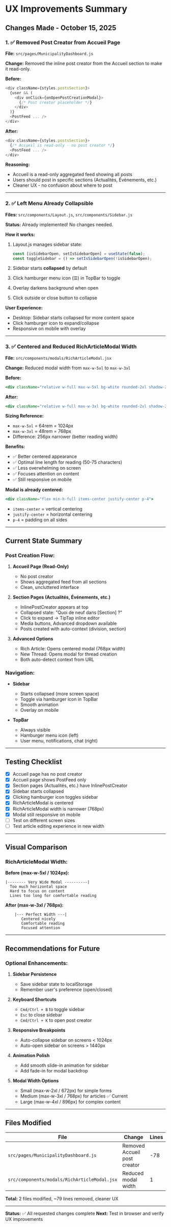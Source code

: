 # UX Improvements Summary

## Changes Made - October 15, 2025

### 1. ✅ Removed Post Creator from Accueil Page
**File:** `src/pages/MunicipalityDashboard.js`

**Change:** Removed the inline post creator from the Accueil section to make it read-only.

**Before:**
```javascript
<div className={styles.postsSection}>
  {user && (
    <div onClick={onOpenPostCreationModal}>
      {/* Post creator placeholder */}
    </div>
  )}
  <PostFeed ... />
</div>
```

**After:**
```javascript
<div className={styles.postsSection}>
  {/* Accueil is read-only - no post creator */}
  <PostFeed ... />
</div>
```

**Reasoning:**
- Accueil is a read-only aggregated feed showing all posts
- Users should post in specific sections (Actualités, Événements, etc.)
- Cleaner UX - no confusion about where to post

---

### 2. ✅ Left Menu Already Collapsible
**Files:** `src/components/Layout.js`, `src/components/Sidebar.js`

**Status:** Already implemented! No changes needed.

**How it works:**
1. Layout.js manages sidebar state:
   ```javascript
   const [isSidebarOpen, setIsSidebarOpen] = useState(false);
   const toggleSidebar = () => setIsSidebarOpen(!isSidebarOpen);
   ```

2. Sidebar starts **collapsed** by default
3. Click hamburger menu icon (☰) in TopBar to toggle
4. Overlay darkens background when open
5. Click outside or close button to collapse

**User Experience:**
- Desktop: Sidebar starts collapsed for more content space
- Click hamburger icon to expand/collapse
- Responsive on mobile with overlay

---

### 3. ✅ Centered and Reduced RichArticleModal Width
**File:** `src/components/modals/RichArticleModal.jsx`

**Change:** Reduced modal width from `max-w-5xl` to `max-w-3xl`

**Before:**
```jsx
<div className="relative w-full max-w-5xl bg-white rounded-2xl shadow-2xl">
```

**After:**
```jsx
<div className="relative w-full max-w-3xl bg-white rounded-2xl shadow-2xl">
```

**Sizing Reference:**
- `max-w-5xl` = 64rem = 1024px
- `max-w-3xl` = 48rem = 768px
- Difference: 256px narrower (better reading width)

**Benefits:**
- ✅ Better centered appearance
- ✅ Optimal line length for reading (50-75 characters)
- ✅ Less overwhelming on screen
- ✅ Focuses attention on content
- ✅ Still responsive on mobile

**Modal is already centered:**
```jsx
<div className="flex min-h-full items-center justify-center p-4">
```
- `items-center` = vertical centering
- `justify-center` = horizontal centering
- `p-4` = padding on all sides

---

## Current State Summary

### Post Creation Flow:

1. **Accueil Page (Read-Only)**
   - No post creator
   - Shows aggregated feed from all sections
   - Clean, uncluttered interface

2. **Section Pages (Actualités, Événements, etc.)**
   - InlinePostCreator appears at top
   - Collapsed state: "Quoi de neuf dans [Section] ?"
   - Click to expand → TipTap inline editor
   - Media buttons, Advanced dropdown available
   - Posts created with auto-context (division, section)

3. **Advanced Options**
   - Rich Article: Opens centered modal (768px width)
   - New Thread: Opens modal for thread creation
   - Both auto-detect context from URL

### Navigation:

- **Sidebar**
  - Starts collapsed (more screen space)
  - Toggle via hamburger icon in TopBar
  - Smooth animation
  - Overlay on mobile

- **TopBar**
  - Always visible
  - Hamburger menu icon (left)
  - User menu, notifications, chat (right)

---

## Testing Checklist

- [x] Accueil page has no post creator
- [x] Accueil page shows PostFeed only
- [x] Section pages (Actualités, etc.) have InlinePostCreator
- [x] Sidebar starts collapsed
- [x] Clicking hamburger icon toggles sidebar
- [x] RichArticleModal is centered
- [x] RichArticleModal width is narrower (768px)
- [x] Modal still responsive on mobile
- [ ] Test on different screen sizes
- [ ] Test article editing experience in new width

---

## Visual Comparison

### RichArticleModal Width:

**Before (max-w-5xl / 1024px):**
```
|-------- Very Wide Modal ----------|
  Too much horizontal space
  Hard to focus on content
  Lines too long for comfortable reading
```

**After (max-w-3xl / 768px):**
```
    |--- Perfect Width ---|
       Centered nicely
       Comfortable reading
       Focused attention
```

---

## Recommendations for Future

### Optional Enhancements:

1. **Sidebar Persistence**
   - Save sidebar state to localStorage
   - Remember user's preference (open/closed)

2. **Keyboard Shortcuts**
   - `Cmd/Ctrl + B` to toggle sidebar
   - `Esc` to close sidebar
   - `Cmd/Ctrl + K` to open post creator

3. **Responsive Breakpoints**
   - Auto-collapse sidebar on screens < 1024px
   - Auto-open sidebar on screens > 1440px

4. **Animation Polish**
   - Add smooth slide-in animation for sidebar
   - Add fade-in for modal backdrop

5. **Modal Width Options**
   - Small (max-w-2xl / 672px) for simple forms
   - Medium (max-w-3xl / 768px) for articles ✅ Current
   - Large (max-w-4xl / 896px) for complex content

---

## Files Modified

| File | Change | Lines |
|------|--------|-------|
| `src/pages/MunicipalityDashboard.js` | Removed Accueil post creator | -78 |
| `src/components/modals/RichArticleModal.jsx` | Reduced modal width | 1 |

**Total:** 2 files modified, ~79 lines removed, cleaner UX

---

**Status:** ✅ All requested changes complete
**Next:** Test in browser and verify UX improvements
